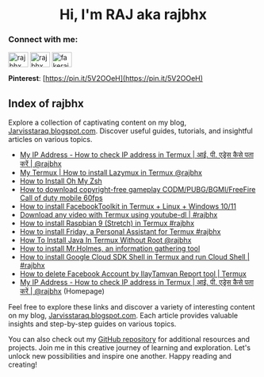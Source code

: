 <h1 align="center">Hi, I'm RAJ aka rajbhx</h1>

<h3 align="left">Connect with me:</h3>
<p align="left">
  <a href="https://twitter.com/rajbhx" target="_blank"><img align="center" src="https://raw.githubusercontent.com/rahuldkjain/github-profile-readme-generator/master/src/images/icons/Social/twitter.svg" alt="rajbhx" height="30" width="40" /></a>
  <a href="https://fb.com/rajbhx" target="_blank"><img align="center" src="https://raw.githubusercontent.com/rahuldkjain/github-profile-readme-generator/master/src/images/icons/Social/facebook.svg" alt="rajbhx" height="30" width="40" /></a>
  <a href="https://instagram.com/fakerajbhx" target="_blank"><img align="center" src="https://raw.githubusercontent.com/rahuldkjain/github-profile-readme-generator/master/src/images/icons/Social/instagram.svg" alt="fakerajbhx" height="30" width="40" /></a>
</p>

**Pinterest**: [https://pin.it/5V2OOeH](https://pin.it/5V2OOeH)

## Index of rajbhx
Explore a collection of captivating content on my blog, [Jarvisstaraq.blogspot.com](https://jarvisstaraq.blogspot.com). Discover useful guides, tutorials, and insightful articles on various topics.

- [My IP Address - How to check IP address in Termux | आई. पी. एड्रेस कैसे पता करें | @rajbhx](https://jarvisstaraq.blogspot.com/2019/08/My-ip-address-how-to-check-ip-address.html)
- [My Termux | How to install Lazymux in Termux @rajbhx](https://jarvisstaraq.blogspot.com/2021/02/my-termux-how-to-install-lazymux-in.html)
- [How to Install Oh My Zsh](https://jarvisstaraq.blogspot.com/2021/02/install-oh-my-zsh.html)
- [How to download copyright-free gameplay CODM/PUBG/BGMI/FreeFire Call of duty mobile 60fps](https://jarvisstaraq.blogspot.com/2021/10/how-to-download-copyright-free-game.html)
- [How to install FacebookToolkit in Termux + Linux + Windows 10/11](https://jarvisstaraq.blogspot.com/2021/10/how-to-install-facebooktoolkit-in.html)
- [Download any video with Termux using youtube-dl | #rajbhx](https://jarvisstaraq.blogspot.com/2019/08/Download-any-video-with-termux.html)
- [How to install Raspbian 9 (Stretch) in Termux #rajbhx](https://jarvisstaraq.blogspot.com/2021/09/how-to-install-raspbian-9-stretch-in.html)
- [How to install Friday, a Personal Assistant for Termux #rajbhx](https://jarvisstaraq.blogspot.com/2021/10/how-to-install-friday-is-personal.html)
- [How To Install Java In Termux Without Root @rajbhx](https://jarvisstaraq.blogspot.com/2019/08/how-to-install-java-in-termux-without-root.html)
- [How to install Mr.Holmes, an information gathering tool](https://jarvisstaraq.blogspot.com/2021/08/how-to-install-mrholmes-is-information.html)
- [How to install Google Cloud SDK Shell in Termux and run Cloud Shell | #rajbhx](https://jarvisstaraq.blogspot.com/2021/04/How-to-install-Google-cloud-sdk-in-termux-and-run-cloud-shell.html)
- [How to delete Facebook Account by IlayTamvan Report tool | Termux](https://jarvisstaraq.blogspot.com/2021/02/how-to-delete-facebook-account-by.html)
- [My IP Address - How to check IP address in Termux | आई. पी. एड्रेस कैसे पता करें | @rajbhx](https://jarvisstaraq.blogspot.com) (Homepage)

Feel free to explore these links and discover a variety of interesting content on my blog, [Jarvisstaraq.blogspot.com](https://jarvisstaraq.blogspot.com). Each article provides valuable insights and step-by-step guides on various topics.

You can also check out my [GitHub repository](https://colab.research.google.com/github/rajbhx/main/blob/main/biplobsd%20by%20nomachine.ipynb) for additional resources and projects. Join me in this creative journey of learning and exploration. Let's unlock new possibilities and inspire one another. Happy reading and creating!
